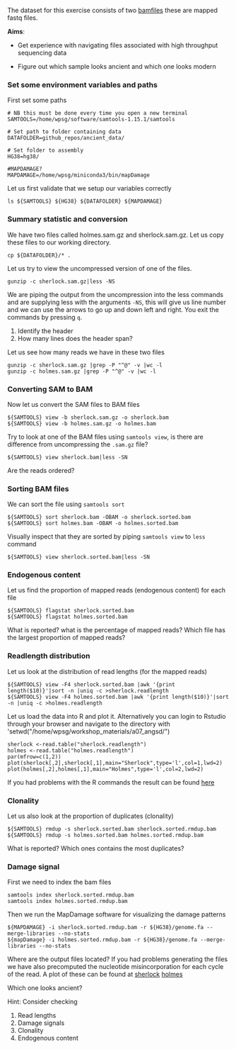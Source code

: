 The dataset for this exercise consists of two [bamfiles](ancient_data/) these are mapped fastq files.

**Aims**:

  - Get experience with navigating files associated with high throughput sequencing data

  - Figure out which sample looks ancient and which one looks modern




### Set some environment variables and paths

First set some paths   

    # NB this must be done every time you open a new terminal
    SAMTOOLS=/home/wpsg/software/samtools-1.15.1/samtools
    
    # Set path to folder containing data
    DATAFOLDER=github_repos/ancient_data/
    
    # Set folder to assembly
    HG38=hg38/
    
    #MAPDAMAGE?
    MAPDAMAGE=/home/wpsg/miniconda3/bin/mapDamage


Let us first validate that we setup our variables correctly


```
ls ${SAMTOOLS} ${HG38} ${DATAFOLDER} ${MAPDAMAGE}
```

### Summary statistic and conversion

We have two files called holmes.sam.gz and sherlock.sam.gz. Let us copy these files to our working directory.

```
cp ${DATAFOLDER}/* .
```

Let us try to view the uncompressed version of one of the files.

```
gunzip -c sherlock.sam.gz|less -NS
```

We are piping the output from the uncompression into the less commands and are supplying less with the arguments `-NS`, this will give us line number and we can use the arrows to go up and down left and right. You exit the commands by pressing `q`.

 1. Identify the header
 2. How many lines does the header span?

Let us see how many reads we have in these two files

```
gunzip -c sherlock.sam.gz |grep -P "^@" -v |wc -l
gunzip -c holmes.sam.gz |grep -P "^@" -v |wc -l
```
### Converting SAM to BAM

Now let us convert the SAM files to BAM files

```
${SAMTOOLS} view -b sherlock.sam.gz -o sherlock.bam
${SAMTOOLS} view -b holmes.sam.gz -o holmes.bam
```

Try to look at one of the BAM files using `samtools view`, is there are difference from uncompressing the `.sam.gz` file?

```
${SAMTOOLS} view sherlock.bam|less -SN
```

Are the reads ordered?

### Sorting BAM files

We can sort the file using `samtools sort`

```
${SAMTOOLS} sort sherlock.bam -OBAM -o sherlock.sorted.bam
${SAMTOOLS} sort holmes.bam -OBAM -o holmes.sorted.bam
```

Visually inspect that they are sorted by piping `samtools view` to `less` command

```
${SAMTOOLS} view sherlock.sorted.bam|less -SN
```

### Endogenous content

Let us find the proportion of mapped reads (endogenous content) for each file

```
${SAMTOOLS} flagstat sherlock.sorted.bam
${SAMTOOLS} flagstat holmes.sorted.bam
```
What is reported? what is the percentage of mapped reads? Which file has the largest proportion of mapped reads?

### Readlength distribution

Let us look at the distribution of read lengths (for the mapped reads)

```
${SAMTOOLS} view -F4 sherlock.sorted.bam |awk '{print length($10)}'|sort -n |uniq -c >sherlock.readlength
${SAMTOOLS} view -F4 holmes.sorted.bam |awk '{print length($10)}'|sort -n |uniq -c >holmes.readlength
```

Let us load the data into R and plot it. Alternatively you can login to Rstudio through your browser and navigate to the directory with 'setwd("/home/wpsg/workshop_materials/a07_angsd/")

```
sherlock <-read.table("sherlock.readlength")
holmes <-read.table("holmes.readlength")
par(mfrow=c(1,2))
plot(sherlock[,2],sherlock[,1],main="Sherlock",type='l',col=1,lwd=2)
plot(holmes[,2],holmes[,1],main="Holmes",type='l',col=2,lwd=2)

```

If you had problems with the R commands the result can be found [here](results/sherlock.holmes.rlen.pdf)

### Clonality
Let us also look at the proportion of duplicates (clonality)

```
${SAMTOOLS} rmdup -s sherlock.sorted.bam sherlock.sorted.rmdup.bam
${SAMTOOLS} rmdup -s holmes.sorted.bam holmes.sorted.rmdup.bam 
```

What is reported? Which ones contains the most duplicates?

### Damage signal

First we need to index the bam files
```
samtools index sherlock.sorted.rmdup.bam 
samtools index holmes.sorted.rmdup.bam 
```

Then we run the MapDamage software for visualizing the damage patterns

```
${MAPDAMAGE} -i sherlock.sorted.rmdup.bam -r ${HG38}/genome.fa --merge-libraries --no-stats
${mapDamage} -i holmes.sorted.rmdup.bam -r ${HG38}/genome.fa --merge-libraries --no-stats
```
Where are the output files located?
If you had problems generating the files we have also precomputed the nucleotide misincorporation for each cycle of the read. A plot of these can be found at [sherlock](results/sherlock.nmis.pdf) [holmes](results/holmes.nmis.pdf)

Which one looks ancient? 

Hint: Consider checking

1. Read lengths
2. Damage signals
3. Clonality
4. Endogenous content
